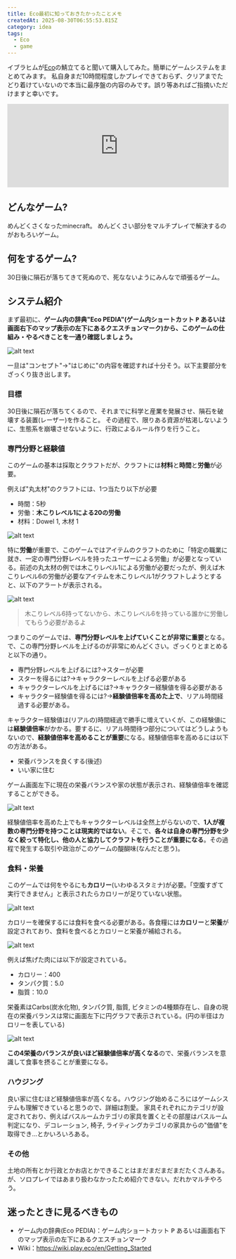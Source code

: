 ```yaml
---
title: Eco最初に知っておきたかったことメモ
createdAt: 2025-08-30T06:55:53.815Z
category: idea
tags:
  - Eco
  - game
---
```


イブラヒムが[Eco](https://store.steampowered.com/app/382310?snr=5000_5100__)の鯖立てると聞いて購入してみた。簡単にゲームシステムをまとめてみます。
私自身まだ10時間程度しかプレイできておらず、クリアまでたどり着けていないので本当に最序盤の内容のみです。誤り等あればご指摘いただけますと幸いです。

<iframe src="https://store.steampowered.com/widget/382310/" frameborder="0" width="864" height="190" style="width:100%;"></iframe>

## どんなゲーム?

めんどくさくなったminecraft。
めんどくさい部分をマルチプレイで解決するのがおもろいゲーム。

## 何をするゲーム?

30日後に隕石が落ちてきて死ぬので、死なないようにみんなで頑張るゲーム。

## システム紹介

まず最初に、**ゲーム内の辞典"Eco PEDIA"(ゲーム内ショートカット <kbd>P</kbd> あるいは画面右下のマップ表示の左下にあるクエスチョンマーク)から、このゲームの仕組み・やるべきことを一通り確認しましょう。**

![alt text](../../../public/media/250830-eco-beginner/1756533508906-image.png)

一旦は"コンセプト"→"はじめに"の内容を確認すれば十分そう。以下主要部分をざっくり抜き出します。

### 目標

30日後に隕石が落ちてくるので、それまでに科学と産業を発展させ、隕石を破壊する装置(レーザー)を作ること。
その過程で、限りある資源が枯渇しないように、生態系を崩壊させないように、行政によるルール作りを行うこと。

### 専門分野と経験値

このゲームの基本は採取とクラフトだが、クラフトには**材料**と**時間**と**労働**が必要。

例えば"丸太材"のクラフトには、1つ当たり以下が必要

- 時間：5秒
- 労働：**木こりレベル1による20の労働**
- 材料：Dowel 1, 木材 1

![alt text](../../../public/media/250830-eco-beginner/1756534415271-image.png)

特に**労働**が重要で、このゲームではアイテムのクラフトのために「特定の職業に就き、一定の専門分野レベルを持ったユーザーによる労働」が必要となっている。前述の丸太材の例では木こりレベル1による労働が必要だったが、例えば木こりレベル6の労働が必要なアイテムを木こりレベル1がクラフトしようとすると、以下のアラートが表示される。

![alt text](../../../public/media/250830-eco-beginner/1756534206785-image.png)

> 木こりレベル6持ってないから、木こりレベル6を持っている誰かに労働してもらう必要があるよ

つまりこのゲームでは、**専門分野レベルを上げていくことが非常に重要**となる。で、この専門分野レベルを上げるのが非常にめんどくさい。ざっくりとまとめると以下の通り。

- 専門分野レベルを上げるには?→スターが必要
- スターを得るには?→キャラクターレベルを上げる必要がある
- キャラクターレベルを上げるには?→キャラクター経験値を得る必要がある
- キャラクター経験値を得るには?→**経験値倍率を高めた上で**、リアル時間経過する必要がある。

キャラクター経験値は(リアルの)時間経過で勝手に増えていくが、この経験値には**経験値倍率**がかかる。要するに、リアル時間待つ部分についてはどうしようもないので、**経験値倍率を高めることが重要**になる。経験値倍率を高めるには以下の方法がある。

- 栄養バランスを良くする(後述)
- いい家に住む

ゲーム画面左下に現在の栄養バランスや家の状態が表示され、経験値倍率を確認することができる。

![alt text](../../../public/media/250830-eco-beginner/1756535063666-image.png)

経験値倍率を高めた上でもキャラクターレベルは全然上がらないので、**1人が複数の専門分野を持つことは現実的ではない**。そこで、**各々は自身の専門分野を少なく絞って特化し、他の人と協力してクラフトを行うことが重要になる**。その過程で発生する取引や政治がこのゲームの醍醐味(なんだと思う)。

### 食料・栄養

このゲームでは何をやるにも**カロリー**(いわゆるスタミナ)が必要。「空腹すぎて実行できません」と表示されたらカロリーが足りていない状態。

![alt text](../../../public/media/250830-eco-beginner/1756533975921-image.png)

カロリーを確保するには食料を食べる必要がある。各食糧には**カロリー**と**栄養**が設定されており、食料を食べるとカロリーと栄養が補給される。

![alt text](../../../public/media/250830-eco-beginner/1756535886448-image.png)

例えば焦げた肉には以下が設定されている。

- カロリー：400
- タンパク質：5.0
- 脂質：10.0

栄養素はCarbs(炭水化物), タンパク質, 脂質, ビタミンの4種類存在し、自身の現在の栄養バランスは常に画面左下に円グラフで表示されている。(円の半径はカロリーを表している)

![alt text](../../../public/media/250830-eco-beginner/1756535976433-image.png)

**この4栄養のバランスが良いほど経験値倍率が高くなる**ので、栄養バランスを意識して食事を摂ることが重要になる。

### ハウジング

良い家に住むほど経験値倍率が高くなる。ハウジング始めるころにはゲームシステムも理解できていると思うので、詳細は割愛。
家具それぞれにカテゴリが設定されており、例えばバスルームカテゴリの家具を置くとその部屋はバスルーム判定になり、デコレーション, 椅子, ライティングカテゴリの家具からの"価値"を取得でき...とかいろいろある。

### その他

土地の所有とか行政とかお店とかできることはまだまだまだまだたくさんある。が、ソロプレイではあまり扱わなかったため紹介できない。だれかマルチやろう。

## 迷ったときに見るべきもの

- ゲーム内の辞典(Eco PEDIA)：ゲーム内ショートカット <kbd>P</kbd> あるいは画面右下のマップ表示の左下にあるクエスチョンマーク
- Wiki：<https://wiki.play.eco/en/Getting_Started>
